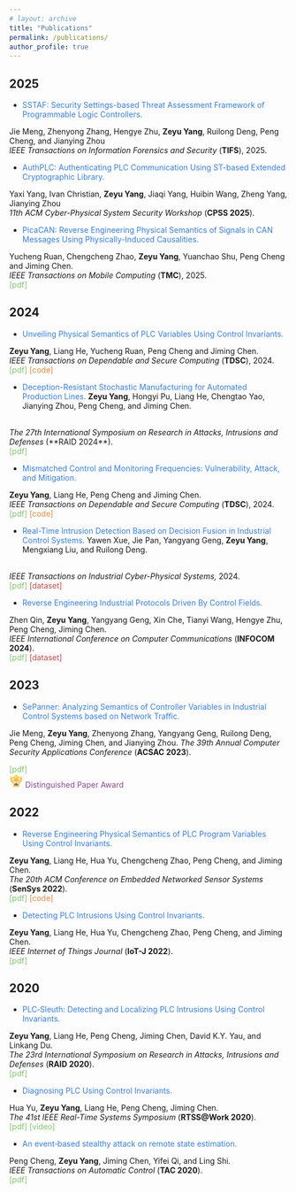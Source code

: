 ```yaml
---
# layout: archive
title: "Publications"
permalink: /publications/
author_profile: true
---
```


## 2025
* <font color="#327ef6">SSTAF: Security Settings-based Threat Assessment Framework of Programmable Logic Controllers.</font>
<!-- <br> -->
Jie Meng, Zhenyong Zhang, Hengye Zhu, **Zeyu Yang**, Ruilong Deng, Peng Cheng, and Jianying Zhou
<br>
<i>IEEE Transactions on Information Forensics and Security</i> (**TIFS**), 2025. 
<br>
<!-- <a href="https://ieeexplore.ieee.org/abstract/document/10882998" style="text-decoration: none;"><font color="#7cc868">[pdf]</font></a> -->

* <font color="#327ef6">AuthPLC: Authenticating PLC Communication Using ST-based Extended Cryptographic Library.</font>
<!-- <br> -->
Yaxi Yang, Ivan Christian, **Zeyu Yang**, Jiaqi Yang, Huibin Wang, Zheng Yang, Jianying Zhou
<br>
<i>11th ACM Cyber-Physical System Security Workshop</i> (**CPSS 2025**). 
<br>
<!-- <a href="https://ieeexplore.ieee.org/abstract/document/10882998" style="text-decoration: none;"><font color="#7cc868">[pdf]</font></a> -->

* <font color="#327ef6">PicaCAN: Reverse Engineering Physical Semantics of Signals in CAN Messages Using Physically-Induced Causalities.</font>
<!-- <br> -->
Yucheng Ruan, Chengcheng Zhao, **Zeyu Yang**, Yuanchao Shu, Peng Cheng and Jiming Chen. 
<br>
<i>IEEE Transactions on Mobile Computing</i> (**TMC**), 2025. 
<br>
<a href="https://ieeexplore.ieee.org/abstract/document/10882998" style="text-decoration: none;"><font color="#7cc868">[pdf]</font></a>


## 2024

* <font color="#327ef6">Unveiling Physical Semantics of PLC Variables Using Control Invariants.</font>
<!-- <br> -->
**Zeyu Yang**, Liang He, Yucheng Ruan, Peng Cheng and Jiming Chen. 
<br>
<i>IEEE Transactions on Dependable and Secure Computing</i> (**TDSC**), 2024. 
<br>
<a href="https://ieeexplore.ieee.org/document/10616045" style="text-decoration: none;"><font color="#7cc868">[pdf]</font></a>
<a href="https://github.com/zeyuid/ARES" style="text-decoration: none;"><font color="#e8873a">[code]</font></a>



* <font color="#327ef6">Deception-Resistant Stochastic Manufacturing for Automated Production Lines.</font>
**Zeyu Yang**, Hongyi Pu, Liang He, Chengtao Yao, Jianying Zhou, Peng Cheng, and Jiming Chen.
<br>
<i>The 27th International Symposium on Research in Attacks, Intrusions and Defenses</i> (**RAID 2024**). 
<br>
<a href="http://zeyuid.github.io/papers/raid2024-6.pdf" style="text-decoration: none;"><font color="#7cc868">[pdf]</font></a>



* <font color="#327ef6">Mismatched Control and Monitoring Frequencies: Vulnerability, Attack, and Mitigation.</font>
<!-- <br> -->
**Zeyu Yang**, Liang He, Peng Cheng and Jiming Chen. 
<br>
<i>IEEE Transactions on Dependable and Secure Computing</i> (**TDSC**), 2024. 
<br>
<a href="https://ieeexplore.ieee.org/document/10495752" style="text-decoration: none;"><font color="#7cc868">[pdf]</font></a>
<a href="https://github.com/zeyuid/PLCSage" style="text-decoration: none;"><font color="#e8873a">[code]</font></a>


* <font color="#327ef6">Real-Time Intrusion Detection Based on Decision Fusion in Industrial Control Systems.</font>
Yawen Xue, Jie Pan, Yangyang Geng, **Zeyu Yang**, Mengxiang Liu, and Ruilong Deng.
<br>
<i>IEEE Transactions on Industrial Cyber-Physical Systems,
</i> 2024. 
<br>
<a href="https://ieeexplore.ieee.org/document/10540291" style="text-decoration: none;"><font color="#7cc868">[pdf]</font></a>
<a href="https://github.com/Margaux2022/Cyber-security-dataset-of-EDS" style="text-decoration: none;"><font color="#cf4745">[dataset]</font></a>


* <font color="#327ef6">Reverse Engineering Industrial Protocols Driven By Control Fields.</font> 
<!-- <br> -->
Zhen Qin, **Zeyu Yang**, Yangyang Geng, Xin Che, Tianyi Wang, Hengye Zhu, Peng Cheng, Jiming Chen.
<br>
<i>IEEE International Conference on Computer Communications</i> (**INFOCOM 2024**). 
<br>
<a href="https://ieeexplore.ieee.org/abstract/document/10621405" style="text-decoration: none;"><font color="#7cc868">[pdf]</font></a>
<a href="https://github.com/hi-zer/Industrial-protocols-dataset" style="text-decoration: none;"><font color="#cf4745">[dataset]</font></a>


## 2023

* <font color="#327ef6">SePanner: Analyzing Semantics of Controller Variables in Industrial Control Systems based on Network Traffic.</font> 
<!-- <br> -->
Jie Meng, **Zeyu Yang**, Zhenyong Zhang, Yangyang Geng, Ruilong Deng, Peng Cheng, Jiming Chen, and Jianying Zhou. 
<i>The 39th Annual Computer Security Applications Conference</i> (**ACSAC 2023**). 
<br>
<!-- [<font color="#7cc868">[pdf]</font>](https://dl.acm.org/doi/10.1145/3627106.3627179) -->
<!-- [<font color="#e8873a">[code]</font>]() -->
<a href="https://dl.acm.org/doi/10.1145/3627106.3627179" style="text-decoration: none;"><font color="#7cc868">[pdf]</font></a>
<br>
<img src="/images/award.jpeg" width="25"><font color="#8b4692"> Distinguished Paper Award </font>



## 2022

* <font color="#327ef6">Reverse Engineering Physical Semantics of PLC Program Variables Using Control Invariants.</font> 
<!-- <br> -->
**Zeyu Yang**, Liang He, Hua Yu, Chengcheng Zhao, Peng Cheng, and Jiming Chen. 
<br>
<i>The 20th ACM Conference on Embedded Networked Sensor Systems</i> (**SenSys 2022**). 
<br>
<a href="https://dl.acm.org/doi/10.1145/3560905.3568521" style="text-decoration: none;"><font color="#7cc868">[pdf]</font></a>
<a href="https://github.com/zeyuid/ARES" style="text-decoration: none;"><font color="#e8873a">[code]</font></a>


* <font color="#327ef6">Detecting PLC Intrusions Using Control Invariants.</font> 
<!-- <br> -->
**Zeyu Yang**, Liang He, Hua Yu, Chengcheng Zhao, Peng Cheng, and Jiming Chen. 
<br>
<i>IEEE Internet of Things Journal</i> (**IoT-J 2022**). 
<br>
<a href="https://ieeexplore.ieee.org/abstract/document/9749129" style="text-decoration: none;"><font color="#7cc868">[pdf]</font></a>


## 2020

* <font color="#327ef6">PLC‐Sleuth: Detecting and Localizing PLC Intrusions Using Control Invariants.</font> 
<!-- <br> -->
**Zeyu Yang**, Liang He, Peng Cheng, Jiming Chen, David K.Y. Yau, and Linkang Du. 
<br>
<i>The 23rd International Symposium on Research in Attacks, Intrusions and Defenses</i> (**RAID 2020**). 
<br>
<a href="https://www.usenix.org/system/files/raid20-yang.pdf" style="text-decoration: none;"><font color="#7cc868">[pdf]</font></a>


* <font color="#327ef6">Diagnosing PLC Using Control Invariants.</font> 
<!-- <br> -->
Hua Yu, **Zeyu Yang**, Liang He, Peng Cheng, Jiming Chen.
<br>
<i>The 41st IEEE Real-Time Systems Symposium</i> (**RTSS@Work 2020**). 
<br>
<a href="http://zeyuid.github.io/papers/PLCDiagnosing.pdf" style="text-decoration: none;"><font color="#7cc868">[pdf]</font></a>
<a href="https://www.youtube.com/watch?v=2ZVj5IUiN_k" style="text-decoration: none;"><font color="#7cc868">[video]</font></a>


* <font color="#327ef6">An event‐based stealthy attack on remote state estimation.</font> 
<!-- <br> -->
Peng Cheng, **Zeyu Yang**, Jiming Chen, Yifei Qi, and Ling Shi.
<br>
<i>IEEE Transactions on Automatic Control</i> (**TAC 2020**). 
<br>
<a href="https://ieeexplore.ieee.org/abstract/document/8913616" style="text-decoration: none;"><font color="#7cc868">[pdf]</font></a>

